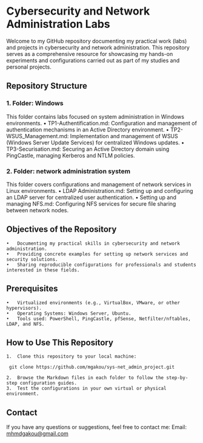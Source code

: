 # Cybersecurity and Network Administration Labs

Welcome to my GitHub repository documenting my practical work (labs) and projects in cybersecurity and network administration. This repository serves as a comprehensive resource for showcasing my hands-on experiments and configurations carried out as part of my studies and personal projects.

## Repository Structure

### 1. Folder: Windows

This folder contains labs focused on system administration in Windows environments.
	•	TP1-Authentification.md:
Configuration and management of authentication mechanisms in an Active Directory environment.
	•	TP2-WSUS_Management.md:
Implementation and management of WSUS (Windows Server Update Services) for centralized Windows updates.
	•	TP3-Securisation.md:
Securing an Active Directory domain using PingCastle, managing Kerberos and NTLM policies.

### 2. Folder: network administration system

This folder covers configurations and management of network services in Linux environments.
	•	LDAP Administration.md:
Setting up and configuring an LDAP server for centralized user authentication.
	•	Setting up and managing NFS.md:
Configuring NFS services for secure file sharing between network nodes.

## Objectives of the Repository
	•	Documenting my practical skills in cybersecurity and network administration.
	•	Providing concrete examples for setting up network services and security solutions.
	•	Sharing reproducible configurations for professionals and students interested in these fields.

## Prerequisites
	•	Virtualized environments (e.g., VirtualBox, VMware, or other hypervisors).
	•	Operating Systems: Windows Server, Ubuntu.
	•	Tools used: PowerShell, PingCastle, pfSense, Netfilter/nftables, LDAP, and NFS.

## How to Use This Repository
	1.	Clone this repository to your local machine:
 ```
  git clone https://github.com/mgakou/sys-net_admin_project.git
```
	2.	Browse the Markdown files in each folder to follow the step-by-step configuration guides.
	3.	Test the configurations in your own virtual or physical environment.

## Contact

If you have any questions or suggestions, feel free to contact me:
Email: mhmdgakou@gmail.com
